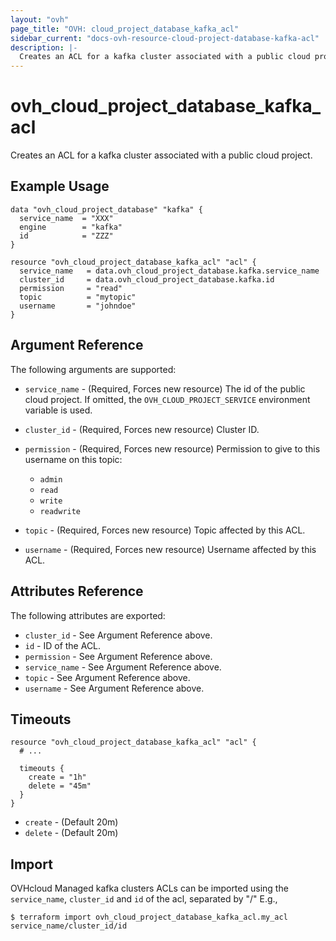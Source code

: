 ```yaml
---
layout: "ovh"
page_title: "OVH: cloud_project_database_kafka_acl"
sidebar_current: "docs-ovh-resource-cloud-project-database-kafka-acl"
description: |-
  Creates an ACL for a kafka cluster associated with a public cloud project.
---
```


# ovh_cloud_project_database_kafka_acl

Creates an ACL for a kafka cluster associated with a public cloud project.

## Example Usage

```hcl
data "ovh_cloud_project_database" "kafka" {
  service_name  = "XXX"
  engine        = "kafka"
  id            = "ZZZ"
}

resource "ovh_cloud_project_database_kafka_acl" "acl" {
  service_name   = data.ovh_cloud_project_database.kafka.service_name
  cluster_id     = data.ovh_cloud_project_database.kafka.id
  permission  	 = "read"
  topic          = "mytopic"
  username 	     = "johndoe"
}
```

## Argument Reference

The following arguments are supported:

* `service_name` - (Required, Forces new resource) The id of the public cloud project. If omitted,
  the `OVH_CLOUD_PROJECT_SERVICE` environment variable is used.

* `cluster_id` - (Required, Forces new resource) Cluster ID.

* `permission` - (Required, Forces new resource) Permission to give to this username on this topic:
  * `admin`
  * `read`
  * `write`
  * `readwrite`

* `topic` - (Required, Forces new resource) Topic affected by this ACL.

* `username` - (Required, Forces new resource) Username affected by this ACL.

## Attributes Reference

The following attributes are exported:

* `cluster_id` - See Argument Reference above.
* `id` - ID of the ACL.
* `permission` - See Argument Reference above.
* `service_name` - See Argument Reference above.
* `topic` - See Argument Reference above.
* `username` - See Argument Reference above.

## Timeouts

```hcl
resource "ovh_cloud_project_database_kafka_acl" "acl" {
  # ...

  timeouts {
    create = "1h"
    delete = "45m"
  }
}
```
* `create` - (Default 20m)
* `delete` - (Default 20m)

## Import

OVHcloud Managed kafka clusters ACLs can be imported using the `service_name`, `cluster_id` and `id` of the acl, separated by "/" E.g.,

```
$ terraform import ovh_cloud_project_database_kafka_acl.my_acl service_name/cluster_id/id